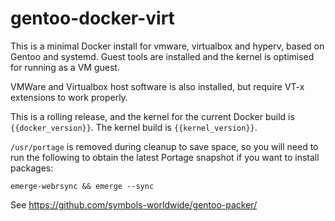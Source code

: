 # gentoo-docker-virt

This is a minimal Docker install for vmware, virtualbox and hyperv, based on Gentoo and systemd. Guest tools are installed and the kernel is optimised for running as a VM guest.

VMWare and Virtualbox host software is also installed, but require VT-x extensions to work properly.

This is a rolling release, and the kernel for the current Docker build is `{{docker_version}}`. The kernel build is `{{kernel_version}}`.

`/usr/portage` is removed during cleanup to save space, so you will need to run the following to obtain the latest Portage snapshot if you want to install packages:

```
emerge-webrsync && emerge --sync
```

See https://github.com/symbols-worldwide/gentoo-packer/